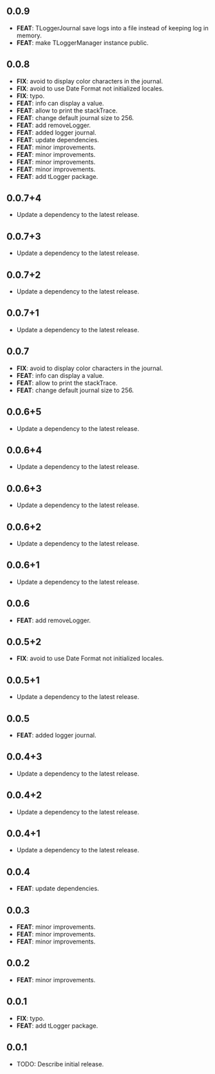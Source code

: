 ## 0.0.9

 - **FEAT**: TLoggerJournal save logs into a file instead of keeping log in memory.
 - **FEAT**: make TLoggerManager instance public.

## 0.0.8

 - **FIX**: avoid to display color characters in the journal.
 - **FIX**: avoid to use Date Format not initialized locales.
 - **FIX**: typo.
 - **FEAT**: info can display a value.
 - **FEAT**: allow to print the stackTrace.
 - **FEAT**: change default journal size to 256.
 - **FEAT**: add removeLogger.
 - **FEAT**: added logger journal.
 - **FEAT**: update dependencies.
 - **FEAT**: minor improvements.
 - **FEAT**: minor improvements.
 - **FEAT**: minor improvements.
 - **FEAT**: minor improvements.
 - **FEAT**: add tLogger package.

## 0.0.7+4

 - Update a dependency to the latest release.

## 0.0.7+3

 - Update a dependency to the latest release.

## 0.0.7+2

 - Update a dependency to the latest release.

## 0.0.7+1

 - Update a dependency to the latest release.

## 0.0.7

 - **FIX**: avoid to display color characters in the journal.
 - **FEAT**: info can display a value.
 - **FEAT**: allow to print the stackTrace.
 - **FEAT**: change default journal size to 256.

## 0.0.6+5

 - Update a dependency to the latest release.

## 0.0.6+4

 - Update a dependency to the latest release.

## 0.0.6+3

 - Update a dependency to the latest release.

## 0.0.6+2

 - Update a dependency to the latest release.

## 0.0.6+1

 - Update a dependency to the latest release.

## 0.0.6

 - **FEAT**: add removeLogger.

## 0.0.5+2

 - **FIX**: avoid to use Date Format not initialized locales.

## 0.0.5+1

 - Update a dependency to the latest release.

## 0.0.5

 - **FEAT**: added logger journal.

## 0.0.4+3

 - Update a dependency to the latest release.

## 0.0.4+2

 - Update a dependency to the latest release.

## 0.0.4+1

 - Update a dependency to the latest release.

## 0.0.4

 - **FEAT**: update dependencies.

## 0.0.3

 - **FEAT**: minor improvements.
 - **FEAT**: minor improvements.
 - **FEAT**: minor improvements.

## 0.0.2

 - **FEAT**: minor improvements.

## 0.0.1

 - **FIX**: typo.
 - **FEAT**: add tLogger package.

## 0.0.1

* TODO: Describe initial release.
